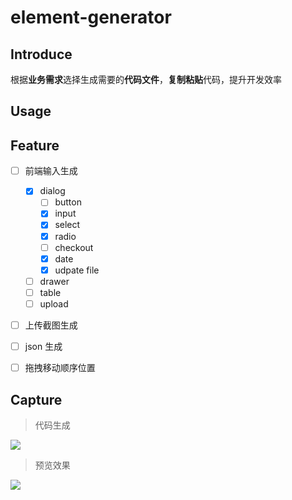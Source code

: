 # element-generator

## Introduce

根据**业务需求**选择生成需要的**代码文件**，**复制粘贴**代码，提升开发效率


## Usage

## Feature

- [ ] 前端输入生成
    - [x] dialog
        - [ ] button
        - [x] input
        - [x] select
        - [x] radio
        - [ ] checkout
        - [x] date
        - [x] udpate file
    - [ ] drawer
    - [ ] table
    - [ ] upload
- [ ] 上传截图生成
- [ ] json 生成
- [ ] 拖拽移动顺序位置


## Capture

> 代码生成

![](https://blog-img-1252233196.cos.ap-guangzhou.myqcloud.com/微信截图_20230316114811.png)

> 预览效果

![](https://blog-img-1252233196.cos.ap-guangzhou.myqcloud.com/微信截图_20230316114842.png)
